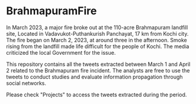 # BrahmapuramFire
In March 2023, a major fire broke out at the 110-acre Brahmapuram landfill site, Located in Vadavukot-Puthankurish Panchayat, 17 km from Kochi city. 
The fire began on March 2, 2023, at around three in the afternoon. Smoke rising from the landfill made life difficult for the people of Kochi. The media criticized the local Government for the issue.

This repository contains all the tweets extracted between March 1 and April 2 related to the Brahmapuram fire incident. The analysts are free to use the tweets to conduct studies and evaluate information propagation through social networks.

Please check "Projects" to access the tweets extracted during the period. 
